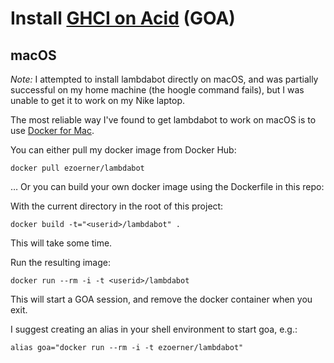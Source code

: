 # Install [GHCI on Acid][goa] (GOA) 
## macOS

*Note:* I attempted to install lambdabot directly on macOS, and was partially
successful on my home machine (the hoogle command fails),
but I was unable to get it to work on my Nike laptop.

The most reliable way I've found to get lambdabot to work on macOS is
to use [Docker for Mac][docker].

You can either pull my docker image from Docker Hub:

    docker pull ezoerner/lambdabot

… Or you can build your own docker image using the Dockerfile in this repo:

With the current directory in the root of this project:

    docker build -t="<userid>/lambdabot" .

This will take some time.

Run the resulting image:

    docker run --rm -i -t <userid>/lambdabot

This will start a GOA session, and remove the docker container when you exit.

I suggest creating an alias in your shell environment to start goa, e.g.:

    alias goa="docker run --rm -i -t ezoerner/lambdabot"

[docker]: https://docs.docker.com/docker-for-mac/
[goa]: https://wiki.haskell.org/GHC/GHCi#GHCi_on_Acid